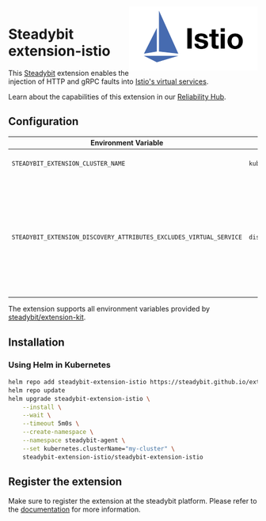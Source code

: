 <img src="./logo.png" height="130" align="right" alt="Istio logo depicting sails with the text 'Istio'">

# Steadybit extension-istio

This [Steadybit](https://www.steadybit.com/) extension enables the injection of HTTP and gRPC faults into [Istio's virtual services](https://istio.io/latest/docs/reference/config/networking/virtual-service).

Learn about the capabilities of this extension in our [Reliability Hub](https://hub.steadybit.com/extension/com.steadybit.extension_istio).

## Configuration

| Environment Variable                                                | Helm value                                     | Meaning                                                                                                                | Required | Default |
|---------------------------------------------------------------------|------------------------------------------------|------------------------------------------------------------------------------------------------------------------------|----------|---------|
| `STEADYBIT_EXTENSION_CLUSTER_NAME`                                  | `kubernetes.clusterName`                       | Kubernetes cluster name.                                                                                               | yes      |         |
| `STEADYBIT_EXTENSION_DISCOVERY_ATTRIBUTES_EXCLUDES_VIRTUAL_SERVICE` | `discovery.attributes.excludes.virtualService` | List of Target Attributes which will be excluded during discovery. Checked by key equality and supporting trailing "*" | false    |         |

The extension supports all environment variables provided by [steadybit/extension-kit](https://github.com/steadybit/extension-kit#environment-variables).

## Installation

### Using Helm in Kubernetes

```sh
helm repo add steadybit-extension-istio https://steadybit.github.io/extension-istio
helm repo update
helm upgrade steadybit-extension-istio \
    --install \
    --wait \
    --timeout 5m0s \
    --create-namespace \
    --namespace steadybit-agent \
    --set kubernetes.clusterName="my-cluster" \
    steadybit-extension-istio/steadybit-extension-istio
```

## Register the extension

Make sure to register the extension at the steadybit platform. Please refer to
the [documentation](https://docs.steadybit.com/integrate-with-steadybit/extensions/extension-installation) for more information.
